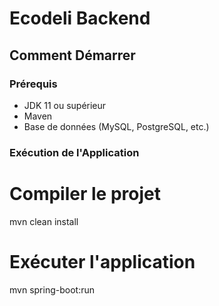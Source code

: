 # Ecodeli Backend

## Comment Démarrer

### Prérequis
- JDK 11 ou supérieur
- Maven
- Base de données (MySQL, PostgreSQL, etc.)

### Exécution de l'Application

# Compiler le projet
mvn clean install

# Exécuter l'application
mvn spring-boot:run

